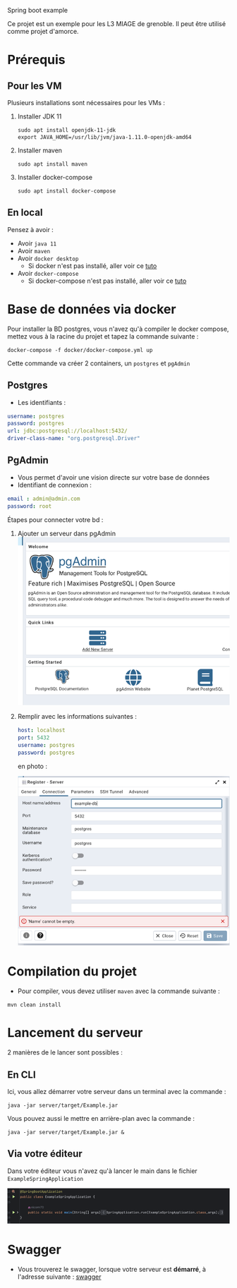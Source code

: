  Spring boot example

Ce projet est un exemple pour les L3 MIAGE de grenoble. Il peut être utilisé comme projet d'amorce.

# Prérequis

## Pour les VM

Plusieurs installations sont nécessaires pour les VMs :
1) Installer JDK 11
    ```shell
    sudo apt install openjdk-11-jdk
    export JAVA_HOME=/usr/lib/jvm/java-1.11.0-openjdk-amd64
    ```
2) Installer maven
    ```shell
    sudo apt install maven
    ```
3) Installer docker-compose
    ```shell
    sudo apt install docker-compose
    ```

## En local

Pensez à avoir :
* Avoir `java 11`
* Avoir `maven`
* Avoir `docker desktop`
  * Si docker n'est pas installé, aller voir ce <a href="https://docs.docker.com/desktop/install/windows-install/">tuto</a>
* Avoir `docker-compose`
  * Si docker-compose n'est pas installé, aller voir ce <a href="https://docs.docker.com/compose/install/">tuto</a>

# Base de données via docker

Pour installer la BD postgres, vous n'avez qu'à compiler le docker compose, mettez vous à la racine du projet et tapez la commande suivante : 
```shell
docker-compose -f docker/docker-compose.yml up
```

Cette commande va créer 2 containers, un `postgres` et `pgAdmin`

## Postgres

* Les identifiants :
```yml
username: postgres
password: postgres
url: jdbc:postgresql://localhost:5432/
driver-class-name: "org.postgresql.Driver"
```

## PgAdmin

* Vous permet d'avoir une vision directe sur votre base de données
* Identifiant de connexion :
```yml
email : admin@admin.com
password: root
```

Étapes pour connecter votre bd :
1) Ajouter un serveur dans pgAdmin
![ajout serveur](doc/pictures/AddServerPgAdmin.png)
2) Remplir avec les informations suivantes :
   ```yml
   host: localhost
   port: 5432
   username: postgres
   password: postgres
   ```
   en photo :

    ![vision pgAdmin ajout serveur](doc/pictures/NewAddServerAdmin.png)

# Compilation du projet

* Pour compiler, vous devez utiliser `maven` avec la commande suivante :
```shell
mvn clean install
```
# Lancement du serveur

2 manières de le lancer sont possibles : 

## En CLI
Ici, vous allez démarrer votre serveur dans un terminal avec la commande : 
```shell
java -jar server/target/Example.jar
```
Vous pouvez aussi le mettre en arrière-plan avec la commande :
```shell
java -jar server/target/Example.jar &
```

## Via votre éditeur

Dans votre éditeur vous n'avez qu'à lancer le main dans le fichier `ExampleSpringApplication`

![start projet](doc/pictures/start.png)


# Swagger

* Vous trouverez le swagger, lorsque votre serveur est **démarré**, à l'adresse suivante : 
<a href="http://localhost:8080/swagger-ui/index.html?configUrl=/v3/api-docs/swagger-config#/">swagger</a>
